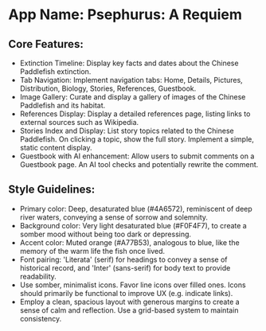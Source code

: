 # **App Name**: Psephurus: A Requiem

## Core Features:

- Extinction Timeline: Display key facts and dates about the Chinese Paddlefish extinction.
- Tab Navigation: Implement navigation tabs: Home, Details, Pictures, Distribution, Biology, Stories, References, Guestbook.
- Image Gallery: Curate and display a gallery of images of the Chinese Paddlefish and its habitat.
- References Display: Display a detailed references page, listing links to external sources such as Wikipedia.
- Stories Index and Display: List story topics related to the Chinese Paddlefish. On clicking a topic, show the full story. Implement a simple, static content display.
- Guestbook with AI enhancement: Allow users to submit comments on a Guestbook page. An AI tool checks and potentially rewrite the comment.

## Style Guidelines:

- Primary color: Deep, desaturated blue (#4A6572), reminiscent of deep river waters, conveying a sense of sorrow and solemnity.
- Background color: Very light desaturated blue (#F0F4F7), to create a somber mood without being too dark or depressing.
- Accent color: Muted orange (#A77B53), analogous to blue, like the memory of the warm life the fish once lived.
- Font pairing: 'Literata' (serif) for headings to convey a sense of historical record, and 'Inter' (sans-serif) for body text to provide readability.
- Use somber, minimalist icons. Favor line icons over filled ones. Icons should primarily be functional to improve UX (e.g. indicate links).
- Employ a clean, spacious layout with generous margins to create a sense of calm and reflection. Use a grid-based system to maintain consistency.